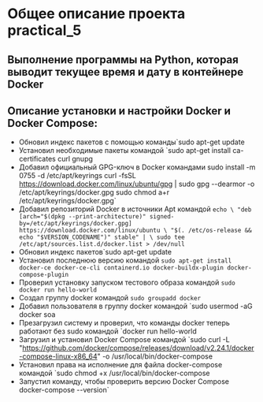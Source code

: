 # Общее описание проекта practical_5
## Выполнение программы на Python, которая выводит текущее время и дату в контейнере Docker
## Описание установки и настройки Docker и Docker Compose:
- Обновил индекс пакетов с помощью команды`sudo apt-get update
- Установил необходимые пакеты командой `sudo apt-get install ca-certificates curl gnupg
- Добавил официальный GPG-ключ в Docker командами 
sudo install -m 0755 -d /etc/apt/keyrings
curl -fsSL https://download.docker.com/linux/ubuntu/gpg | sudo gpg --dearmor -o /etc/apt/keyrings/docker.gpg
sudo chmod a+r /etc/apt/keyrings/docker.gpg`
- Добавил репозиторий Docker в источники Apt командой `echo \
"deb [arch="$(dpkg --print-architecture)" signed-by=/etc/apt/keyrings/docker.gpg] https://download.docker.com/linux/ubuntu \
"$(. /etc/os-release && echo "$VERSION_CODENAME")" stable" | \
sudo tee /etc/apt/sources.list.d/docker.list > /dev/null`
- Обновил индекс пакетов`sudo apt-get update
- Установил последнюю версию командой `sudo apt-get install docker-ce docker-ce-cli containerd.io docker-buildx-plugin docker-compose-plugin`
- Проверил установку запуском тестового образа командой `sudo docker run hello-world`
- Создал группу docker командой `sudo groupadd docker`
- Добавил пользователя в группу docker командой `sudo usermod -aG docker soa
- Презагрузил систему и проверил, что команды docker теперь работают без sudo командой `docker run hello-world
- Загрузил и установил Docker Compose командой `sudo curl -L "https://github.com/docker/compose/releases/download/v2.24.1/docker-compose-linux-x86_64" -o /usr/local/bin/docker-compose
- Установил права на исполнение для файла docker-compose командой `sudo chmod +x /usr/local/bin/docker-compose
- Запустил команду, чтобы проверить версию Docker Compose docker-compose --version`